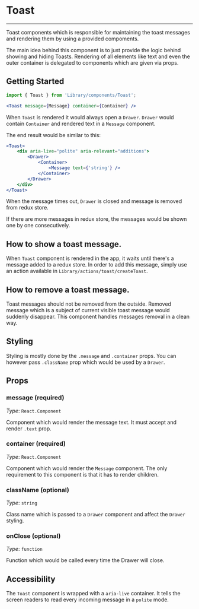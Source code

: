 # Toast
---

Toast components which is responsible for maintaining the toast messages and rendering them by using a provided compoments.

The main idea behind this component is to just provide the logic behind showing and hiding Toasts. Rendering of all elements like text and even the outer container is delegated to components which are given via props.

## Getting Started

```jsx
import { Toast } from 'Library/components/Toast';

<Toast message={Message} container={Container} />
```

When `Toast` is rendered it would always open a `Drawer`. `Drawer` would contain `Container` and rendered text in a `Message` component.

The end result would be similar to this:
```jsx
<Toast>
    <div aria-live="polite" aria-relevant="additions">
        <Drawer>
            <Container>
                <Message text={'string'} />
            </Container>
        </Drawer>
    </div>
</Toast>
``` 

When the message times out, `Drawer` is closed and message is removed from redux store.

If there are more messages in redux store, the messages would be shown one by one consecutively.

## How to show a toast message.
When `Toast` component is rendered in the app, it waits until there's a message added to a redux store.
In order to add this message, simply use an action available in `Library/actions/toast/createToast`.

## How to remove a toast message.
Toast messages should not be removed from the outside. Removed message which is a subject of current visible toast message would suddenly disappear. This component handles messages removal in a clean way.

## Styling
Styling is mostly done by the `.message` and `.container` props. You can however pass `.className` prop which would be used
by a `Drawer`.

## Props

### message (required)

_Type_: `React.Component`

Component which would render the message text. It must accept and render `.text` prop. 

### container (required)

_Type_: `React.Component`

Component which would render the `Message` component. The only requirement to this component is that it has to render children.

### className (optional)

_Type_: `string`

Class name which is passed to a `Drawer` component and affect the `Drawer` styling.

### onClose (optional)

_Type_: `function`

Function which would be called every time the Drawer will close. 

## Accessibility
The `Toast` component is wrapped with a `aria-live` container. It tells the screen readers to read every incoming message in a `polite` mode.

